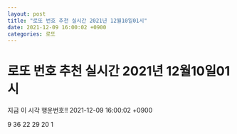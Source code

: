 ```yaml
---
layout: post
title: "로또 번호 추천 실시간 2021년 12월10일01시"
date: 2021-12-09 16:00:02 +0900
categories: 로또
---
```


# 로또 번호 추천 실시간 2021년 12월10일01시

지금 이 시각 행운번호!! 2021-12-09 16:00:02 +0900

 9  36  22  29  20  1 

